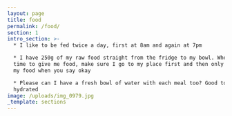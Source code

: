 ```yaml
---
layout: page
title: food
permalink: /food/
section: 1
intro_section: >-
  * I like to be fed twice a day, first at 8am and again at 7pm

  * I have 250g of my raw food straight from the fridge to my bowl. When it's
  time to give me food, make sure I go to my place first and then only give me
  my food when you say okay

  * Please can I have a fresh bowl of water with each meal too? Good to stay
  hydrated
image: /uploads/img_0979.jpg
_template: sections
---
```



